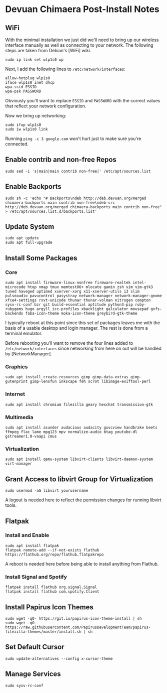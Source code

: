 # Devuan Chimaera Post-Install Notes

## WiFi

With the minimal installation we just did we'll need to bring up our wireless
interface manually as well as connecting to your network. The following steps
are taken from Debian's [WiFi] wiki.

```console
sudo ip link set wlp1s0 up
```

Next, I add the following lines to `/etc/network/interfaces`:

```console
allow-hotplug wlp1s0
iface wlp1s0 inet dhcp
wpa-ssid ESSID
wpa-psk PASSWORD
```

Obviously you'll want to replace `ESSID` and `PASSWORD` with the correct values
that reflect your network configuration.

Now we bring up networking:

```console
sudo ifup wlp1s0
sudo iw wlp1s0 link
```

Running `ping -c 3 google.com` won't hurt just to make sure you're connected.

## Enable contrib and non-free Repos

```console
sudo sed -i 's|main|main contrib non-free|' /etc/apt/sources.list
```

## Enable Backports

```console
sudo sh -c 'echo "# Backports\ndeb http://deb.devuan.org/merged chimaera-backports main contrib non-free\ndeb-src http://deb.devuan.org/merged chimaera-backports main contrib non-free" > /etc/apt/sources.list.d/backports.list'
```

## Update System

```console
sudo apt update
sudo apt full-upgrade
```

## Install Some Packages

### Core

```console
sudo apt install firmware-linux-nonfree firmware-realtek intel-microcode htop nmap tmux memtest86+ mlocate gamin zsh vim vim-gtk3 tuned haveged uptimed xserver-xorg x11-xserver-utils i3 slim pulseaudio pavucontrol pasystray network-manager network-manager-gnome xfce4-settings rxvt-unicode thunar thunar-volman nitrogen compton sysv-rc-conf bzr git build-essential aptitude python3-pip ruby-rubygems hugo argyll icc-profiles xbacklight galculator mousepad gvfs-backends faba-icon-theme moka-icon-theme greybird-gtk-theme
```

I typically reboot at this point since this set of packages leaves me with the
basis of a usable desktop and login manager. The rest is done from a terminal
emulator.

Before rebooting you'll want to remove the four lines added to
`/etc/network/interfaces` since networking from here on out will be handled by
[NetworkManager].

### Graphics

```console
sudo apt install create-resources gimp gimp-data-extras gimp-gutenprint gimp-lensfun inkscape feh scrot libimage-exiftool-perl 
```

### Internet

```console
sudo apt install chromium filezilla geary hexchat transmission-gtk
```

### Multimedia

```console
sudo apt install asunder audacious audacity guvcview handbrake beets ffmpeg flac lame mpg123 mpv normalize-audio btag youtube-dl gstreamer1.0-vaapi cmus
```

### Virtualization

```console
sudo apt install qemu-system libvirt-clients libvirt-daemon-system virt-manager
```

## Grant Access to libvirt Group for Virtualization

```console
sudo usermod -aG libvirt yourusername
```

A logout is needed here to reflect the permission changes for running libvirt
tools.

## Flatpak

### Install and Enable

```console
sudo apt install flatpak
flatpak remote-add --if-not-exists flathub https://flathub.org/repo/flathub.flatpakrepo
```

A reboot is needed here before being able to install anything from Flathub.

### Install Signal and Spotify

```console
flatpak install flathub org.signal.Signal
flatpak install flathub com.spotify.Client
```

## Install Papirus Icon Themes

```console
sudo wget -qO- https://git.io/papirus-icon-theme-install | sh
sudo wget -qO- https://raw.githubusercontent.com/PapirusDevelopmentTeam/papirus-filezilla-themes/master/install.sh | sh
```

## Set Default Cursor

```console
sudo update-alternatives --config x-cursor-theme
```

## Manage Services

```console
sudo sysv-rc-conf
```
